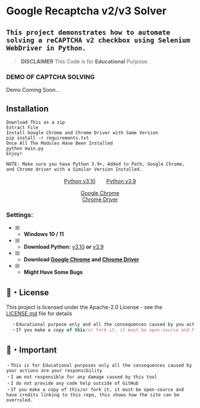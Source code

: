 # Google Recaptcha v2/v3 Solver
## `This project demonstrates how to automate solving a reCAPTCHA v2 checkbox using Selenium WebDriver in Python.`

> **DISCLAIMER** This Code is for **Educational** Purpose.

### DEMO OF CAPTCHA SOLVING

Demo Coming Soon...

## Installation
```sh-session
Download This as a zip
Extract File
Install Google Chrome and Chrome Driver with Same Version
pip install -r requirements.txt
Once All The Modules Have Been Installed
python main.py
Enjoy!

NOTE: Make sure you have Python 3.9+, Added to Path, Google Chrome, and Chrome driver with a Similar Version Installed.
```

<p align="center">
<a href="https://www.python.org/ftp/python/3.10.5/python-3.10.5-amd64.exe">Python v3.10</a>ㅤㅤ 
<a href="https://www.python.org/ftp/python/3.9.0/python-3.9.0-amd64.exe">Python v3.9</a>
</p>

<p align="center">
<a href="https://www.google.com/chrome/">Google Chrome</a> <br>
<a href="https://sites.google.com/chromium.org/driver/downloads">Chrome Driver</a>
</p>

### Settings:
- [x] - **Windows 10 / 11**
- [x] - **Download Python:** [v3.10](https://www.python.org/ftp/python/3.10.5/python-3.10.5-amd64.exe) **or** [v3.9](https://www.python.org/ftp/python/3.9.0/python-3.9.0-amd64.exe)
- [x] - **Download [Google Chrome](https://www.google.com/chrome/) and [Chrome Driver](https://sites.google.com/chromium.org/driver/downloads)**
- [x] - **Might Have Some Bugs**

## 📄・License

This project is licensed under the Apache-2.0 License - see the [LICENSE.md](./LICENSE) file for details
```js
  ・Educational purpose only and all the consequences caused by you actions are your responsibility
  ・If you make a copy of this/or fork it, it must be open-source and have credits linking to this repo
```

## 📄・Important
```
・This is for Educational purposes only all the consequences caused by your actions are your responsibility 
・I am not responsible for any damage caused by this tool
・I do not provide any code help outside of GitHub
・If you make a copy of this/or fork it, it must be open-source and have credits linking to this repo, this shows how the site can be overruled.
```
